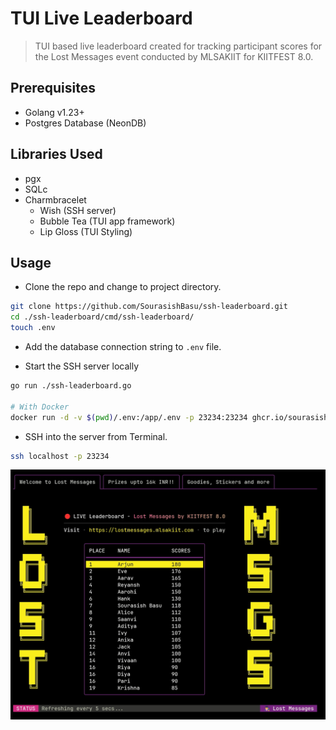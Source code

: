 # TUI Live Leaderboard

> TUI based live leaderboard created for tracking participant scores for the Lost Messages event conducted by MLSAKIIT for KIITFEST 8.0.

## Prerequisites

- Golang v1.23+
- Postgres Database (NeonDB)

## Libraries Used

- pgx 
- SQLc
- Charmbracelet
    - Wish (SSH server)
    - Bubble Tea (TUI app framework)
    - Lip Gloss (TUI Styling)

## Usage

- Clone the repo and change to project directory.

```bash
git clone https://github.com/SourasishBasu/ssh-leaderboard.git
cd ./ssh-leaderboard/cmd/ssh-leaderboard/
touch .env
```
- Add the database connection string to `.env` file.

- Start the SSH server locally

```bash
go run ./ssh-leaderboard.go

# With Docker
docker run -d -v $(pwd)/.env:/app/.env -p 23234:23234 ghcr.io/sourasishbasu/leaderboard:latest
```

- SSH into the server from Terminal.

```bash
ssh localhost -p 23234
```

![test](./assets/board.png)
